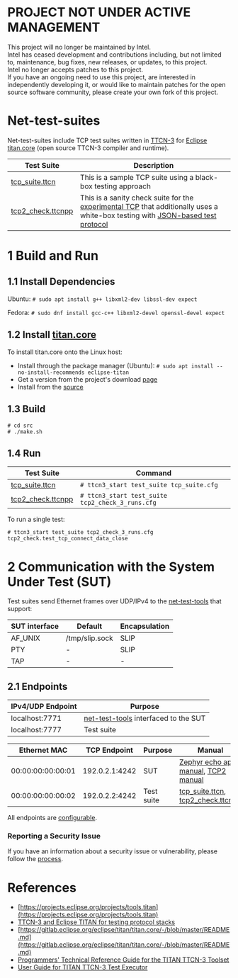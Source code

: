 # PROJECT NOT UNDER ACTIVE MANAGEMENT #  
This project will no longer be maintained by Intel.  
Intel has ceased development and contributions including, but not limited to, maintenance, bug fixes, new releases, or updates, to this project.  
Intel no longer accepts patches to this project.  
 If you have an ongoing need to use this project, are interested in independently developing it, or would like to maintain patches for the open source software community, please create your own fork of this project.  
  

# Net-test-suites

Net-test-suites include TCP test suites written in [TTCN-3](https://www.netdevconf.org/2.2/papers/welte-ttcn3-talk.pdf) for [Eclipse titan.core](https://gitlab.eclipse.org/eclipse/titan/titan.core/-/blob/master/README.md) (open source TTCN-3 compiler and runtime).

Test Suite | Description
--------|--------
[tcp_suite.ttcn](https://github.com/intel/net-test-suites/blob/master/src/tcp_suite.ttcn) | This is a sample TCP suite using a black-box testing approach
[tcp2_check.ttcnpp](https://github.com/intel/net-test-suites/blob/master/src/tcp2_check.ttcnpp) | This is a sanity check suite for the [experimental TCP](https://github.com/ozhuraki/zephyr) that additionally uses a white-box testing with [JSON-based test protocol](https://github.com/intel/net-test-suites/blob/master/src/tcp2_utils.ttcnpp#L73)

# 1 Build and Run

## 1.1 Install Dependencies
Ubuntu: ```# sudo apt install g++ libxml2-dev libssl-dev expect```

Fedora: ```# sudo dnf install gcc-c++ libxml2-devel openssl-devel expect```

## 1.2 Install [titan.core](https://gitlab.eclipse.org/eclipse/titan/titan.core/-/blob/master/README.md)
To install titan.core onto the Linux host:

* Install through the package manager (Ubuntu):
    ```# sudo apt install --no-install-recommends eclipse-titan```
* Get a version from the project's download [page](https://projects.eclipse.org/projects/tools.titan/downloads)
* Install from the [source](https://gitlab.eclipse.org/eclipse/titan/titan.core)

## 1.3 Build
```
# cd src
# ./make.sh
```
## 1.4 Run

Test Suite | Command
--------|--------
[tcp_suite.ttcn](src/tcp_suite.ttcn) | ```# ttcn3_start test_suite tcp_suite.cfg```
[tcp2_check.ttcnpp](src/tcp2_check.ttcnpp) | ```# ttcn3_start test_suite tcp2_check_3_runs.cfg```

To run a single test:
```
# ttcn3_start test_suite tcp2_check_3_runs.cfg tcp2_check.test_tcp_connect_data_close
```

# 2 Communication with the System Under Test (SUT)

Test suites send Ethernet frames over UDP/IPv4 to the [net-test-tools](https://github.com/intel/net-test-tools) that support:

SUT interface | Default | Encapsulation
--------|--------|--------
AF_UNIX | /tmp/slip.sock | SLIP
PTY | - | SLIP
TAP | - | -

## 2.1 Endpoints

IPv4/UDP Endpoint | Purpose
--------|--------
localhost:7771 | [net-test-tools](https://github.com/intel/net-test-tools) interfaced to the SUT
localhost:7777 | Test suite

Ethernet MAC | TCP Endpoint | Purpose | Manual
--------|--------|--------|--------
00:00:00:00:00:01 | 192.0.2.1:4242 | SUT | [Zephyr echo app manual](https://github.com/intel/net-test-suites/blob/master/src/tcp_suite.md), [TCP2 manual](https://github.com/ozhuraki/zephyr)
00:00:00:00:00:02 | 192.0.2.2:4242 | Test suite | [tcp_suite.ttcn](src/tcp_suite.ttcn), [tcp2_check.ttcnpp](src/tcp2_check.ttcnpp)

All endpoints are [configurable](src/tcp_suite.cfg#L6).

### Reporting a Security Issue
If you have an information about a security issue or vulnerability,
please follow the [process](https://01.org/security).

# References

- [https://projects.eclipse.org/projects/tools.titan](https://projects.eclipse.org/projects/tools.titan)
- [TTCN-3 and Eclipse TITAN for testing protocol stacks](https://legacy.netdevconf.info/2.2/papers/welte-ttcn3-talk.pdf)
- [https://gitlab.eclipse.org/eclipse/titan/titan.core/-/blob/master/README.md](https://gitlab.eclipse.org/eclipse/titan/titan.core/-/blob/master/README.md)
- [Programmers' Technical Reference Guide for the TITAN TTCN-3 Toolset](https://mirror.umd.edu/eclipse/titan/ReferenceGuide.pdf)
- [User Guide for TITAN TTCN-3 Test Executor](https://mirror.umd.edu/eclipse/titan/UserGuide.pdf)
